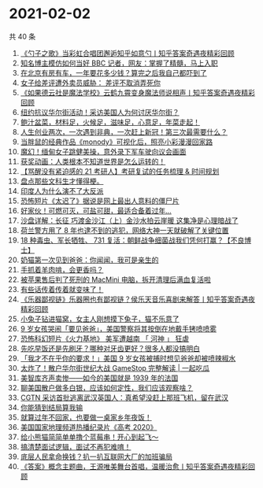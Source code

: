 # 2021-02-02

共 40 条

<!-- BEGIN -->
<!-- 最后更新时间 Tue Feb 02 2021 23:09:27 GMT+0800 (CST) -->

1. [《勺子之歌》当彩虹合唱团邂逅知乎如意勺丨知乎答案奇遇夜精彩回顾](https://www.zhihu.com/zvideo/1338140116997136384)
2. [知名博主模仿如何当好 BBC
   记者，网友：掌握了精髓，马上入职](https://www.zhihu.com/zvideo/1339939045208731648)
3. [在北京有房有车，一年要花多少钱？算完之后我自己都吓到了](https://www.zhihu.com/zvideo/1340010648428855296)
4. [女子给差评遭外卖员威胁： 差评不取消弄死你](https://www.zhihu.com/zvideo/1339612887338487808)
5. [《如果德云社是魔法学校》云鹤九霄变身魔法师说相声丨知乎答案奇遇夜精彩回顾](https://www.zhihu.com/zvideo/1338154575602855936)
6. [纽约抗议华尔街活动！采访美国人为何讨厌华尔街？](https://www.zhihu.com/zvideo/1339890985040666624)
7. [鲍汁盆菜，材料足，火候足，滋味足，心意足，年菜走起！](https://www.zhihu.com/zvideo/1339988528974086144)
8. [人生创业两次，一次遇到非典，一次赶上新冠！第三次最需要什么？](https://www.zhihu.com/zvideo/1339691170868547584)
9. [当胖鼠的经典作品《monody》可视化后，照亮小彩漫漫回家路](https://www.zhihu.com/zvideo/1339951119066447872)
10. [魔幻！缅甸女子跳健美操，意外录下军车驶向议会画面](https://www.zhihu.com/zvideo/1339872969288503296)
11. [获奖动画：人类根本不知道世界是怎么运转的！](https://www.zhihu.com/zvideo/1339550830312804353)
12. [【骂醒没有紧迫感的 21 考研人】考研复试的任务梳理 &
    时间规划](https://www.zhihu.com/zvideo/1339287579289178112)
13. [盘点那些文科生才懂得梗。](https://www.zhihu.com/zvideo/1338440874519789568)
14. [印度人为什么演不了大反派](https://www.zhihu.com/zvideo/1339667281954250753)
15. [恐怖短片《太迟了》据说是网上最出人意料的僵尸片](https://www.zhihu.com/zvideo/1338516419530096640)
16. [好家伙！可燃可灭，可盐可甜，最适合备着过年...](https://www.zhihu.com/zvideo/1339683442297143296)
17. [沙盘详解：长征 巧渡金沙江（上）金沙水拍云崖暖
    这集净是心理暗战了](https://www.zhihu.com/zvideo/1339934813537652736)
18. [荷兰警方用了 8
    年也逮不到的逃犯，网络大神一天就破解了关键位置](https://www.zhihu.com/zvideo/1339693651761500160)
19. [18 种毒虫、军长牺牲、 731
    复活：朝鲜战争细菌战我们凭何打赢？【不良博士】](https://www.zhihu.com/zvideo/1339635397970878464)
20. [奶猫第一次见到爸爸：你闻闻，我可是亲生的](https://www.zhihu.com/zvideo/1339964665531666432)
21. [手抓着羊肉啃，会更香吗？](https://www.zhihu.com/zvideo/1339212517185638401)
22. [被苹果售后判了死刑的 MacMini
    电脑，拆开清理后满血复活啦](https://www.zhihu.com/zvideo/1339687200511012864)
23. [有些话传着传着就变味了！](https://www.zhihu.com/zvideo/1339618121511149568)
24. [《乐器鄙视链》乐器圈也有鄙视链？侯乐天音乐喜剧来解答丨知乎答案奇遇夜精彩回顾](https://www.zhihu.com/zvideo/1338573257637388289)
25. [小兔子钻进猫窝，女主人刚想摸下兔子，猫不乐意了](https://www.zhihu.com/zvideo/1339622881853214720)
26. [9
    岁女孩哭闹「要见爸爸」，美国警察将其按倒在地戴手铐喷喷雾](https://www.zhihu.com/zvideo/1339555606223851520)
27. [恐怖科幻短片《火力基地》 美军遭越南 「 河神 」
    狂虐](https://www.zhihu.com/zvideo/1339530245922746370)
28. [先吃早饭还是先刷牙？哪种对牙齿更好？很多人都没搞明白](https://www.zhihu.com/zvideo/1339527224488808448)
29. [「我才不在乎你的要求！」美国 9
    岁女孩被捕时想见爸爸却被喷辣椒水](https://www.zhihu.com/zvideo/1339522370966073344)
30. [太炸了！散户华尔街世纪大战 GameStop 完整解读 |
    一起吃瓜](https://www.zhihu.com/zvideo/1339483282649067520)
31. [美智库齐声卖惨——如今的美国就是 1939
    年的法国](https://www.zhihu.com/zvideo/1339565720838443008)
32. [聊美国散户做多白银，应该如何定性，我们应该观察啥？](https://www.zhihu.com/zvideo/1339714307463020544)
33. [CGTN
    采访首批逃离武汉英国人：真希望没赶上那班飞机，留在武汉](https://www.zhihu.com/zvideo/1339602415000178688)
34. [你能猜到结局算我输](https://www.zhihu.com/zvideo/1339318949520527360)
35. [就算过年不回家，也要做一桌家乡年夜饭！](https://www.zhihu.com/zvideo/1339684137146585088)
36. [美国国家地理频道热播纪录片《高考 2020》](https://www.zhihu.com/zvideo/1337767859385683968)
37. [给小熊猫简简单单撸个蓝莓串！开心到起飞～](https://www.zhihu.com/zvideo/1339299164980195328)
38. [搞清楚面试逻辑，面试不再犯难唷！](https://www.zhihu.com/zvideo/1339283166339473408)
39. [底层人民拿命换钱？扒一扒互联网大厂的加班骗局](https://www.zhihu.com/zvideo/1339289582715269120)
40. [《答案》概念主题曲，王源唯美舞台首唱，温暖治愈丨知乎答案奇遇夜精彩回顾](https://www.zhihu.com/zvideo/1338153846486069248)

<!-- END -->
